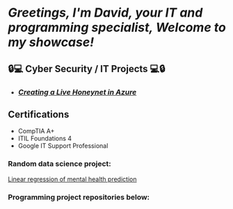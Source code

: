 ***<h1>Greetings, I'm David, your IT and programming specialist,
Welcome to my showcase!***

<h2>🔒💻 Cyber Security / IT Projects 💻🔒</h2>

- ***<h3>[Creating a Live Honeynet in Azure](https://github.com/davidsoundar/Honeynet-Azure)</h3>***

    
<h2> Certifications </h2>

- CompTIA A+
- ITIL Foundations 4
- Google IT Support Professional


 <h3> Random data science project:  </h3>

[Linear regression of mental health prediction](https://mental-health-predictor.onrender.com/)


 <h3> Programming project repositories below:  </h3>
